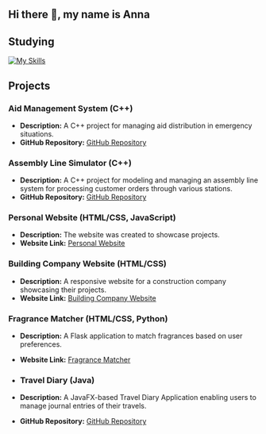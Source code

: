## Hi there 👋, my name is Anna

<!--
**asychikova/asychikova** is a ✨ _special_ ✨ repository because its `README.md` (this file) appears on your GitHub profile.

Here are some ideas to get you started:

- 🔭 I’m currently working on ...
- 🌱 I’m currently learning ...
- 👯 I’m looking to collaborate on ...
- 🤔 I’m looking for help with ...
- 💬 Ask me about ...
- 📫 How to reach me: ...
- 😄 Pronouns: ...
- ⚡ Fun fact: ...
-->

## Studying

[![My Skills](https://skillicons.dev/icons?i=cpp,java,py,js,html,css&theme=light)](https://skillicons.dev)

## Projects

### Aid Management System (C++)
- **Description:** A C++ project for managing aid distribution in emergency situations.
- **GitHub Repository:** [GitHub Repository](https://github.com/asychikova/OOP_part1/tree/main/AidManagementSystem)
  
### Assembly Line Simulator (C++)
- **Description:** A C++ project for modeling and managing an assembly line system for processing customer orders through various stations.
- **GitHub Repository:** [GitHub Repository](https://github.com/asychikova/OOP_part2/tree/main/PROJECT)

### Personal Website (HTML/CSS, JavaScript)
- **Description:** The website was created to showcase projects.
- **Website Link:** [Personal Website](https://sychikova1.netlify.app/)

### Building Company Website (HTML/CSS)
- **Description:** A responsive website for a construction company showcasing their projects.
- **Website Link:** [Building Company Website](https://walser.netlify.app/)

### Fragrance Matcher (HTML/CSS, Python)
- **Description:** A Flask application to match fragrances based on user preferences.
- **Website Link:** [Fragrance Matcher](https://fragmatcher.vercel.app/)

- ### Travel Diary (Java)
- **Description:** A JavaFX-based Travel Diary Application enabling users to manage journal entries of their travels.
- **GitHub Repository:** [GitHub Repository](https://github.com/asychikova/TravelDiary)



